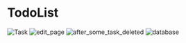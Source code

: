 # TodoList
![Task](https://github.com/zahidx/TodoList/assets/94776268/c5c45697-15a9-44a5-9656-4aea110c4dd8)
![edit_page](https://github.com/zahidx/TodoList/assets/94776268/81f1bbdb-5e5d-4097-9e57-512c7dfeffbe)
![after_some_task_deleted](https://github.com/zahidx/TodoList/assets/94776268/60224111-c8f4-4a84-af16-6abc1e533d74)
![database](https://github.com/zahidx/TodoList/assets/94776268/f7551613-81a5-4cbe-8e60-4acf51c33667)
